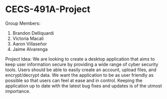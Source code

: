 # CECS-491A-Project

Group Members: 
1. Brandon Delliquardi
2. Victoria Macali
3. Aaron Villaseñor
4. Jaime Alvarenga 


Project Idea: 
We are looking to create a desktop application that aims to keep user information secure by providing 
a wide range of cyber security tools. Users should be able to easily create an account, upload files, 
and encrypt/decrypt data. We want the application to be as user friendly as possible so that users can 
feel at ease and in control. Keeping the application up to date with the latest bug fixes and updates is of the utmost importance. 

